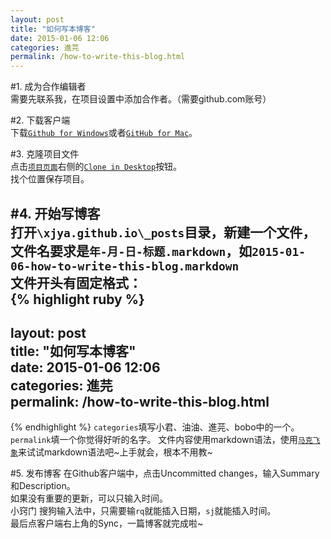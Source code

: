 ```yaml
---
layout: post
title: "如何写本博客"
date: 2015-01-06 12:06
categories: 進芫
permalink: /how-to-write-this-blog.html
---
```


#1. 成为合作编辑者  
需要先联系我，在项目设置中添加合作者。（需要github.com账号）

#2. 下载客户端  
下载[`Github for Windows`](https://windows.github.com/)或者[`GitHub for Mac`](https://mac.github.com/)。  

#3. 克隆项目文件  
点击[`项目页面`](https://github.com/xjya/xjya.github.io)右侧的[`Clone in Desktop`](github-windows://openRepo/https://github.com/xjya/xjya.github.io)按钮。  
找个位置保存项目。  

#4. 开始写博客  
打开`\xjya.github.io\_posts`目录，新建一个文件，文件名要求是`年-月-日-标题.markdown`，如`2015-01-06-how-to-write-this-blog.markdown`  
文件开头有固定格式：  
{% highlight ruby %}
---  
layout: post  
title: "如何写本博客"  
date: 2015-01-06 12:06  
categories: 進芫  
permalink: /how-to-write-this-blog.html  
---  
{% endhighlight %}
`categories`填写小君、油油、進芫、bobo中的一个。  
`permalink`填一个你觉得好听的名字。
文件内容使用markdown语法，使用[`马克飞象`](http://maxiang.info/)来试试markdown语法吧~上手就会，根本不用教~

#5. 发布博客
在Github客户端中，点击Uncommitted changes，输入Summary和Description。  
如果没有重要的更新，可以只输入时间。  
	小窍门
	搜狗输入法中，只需要输`rq`就能插入日期，`sj`就能插入时间。  
最后点客户端右上角的Sync，一篇博客就完成啦~


